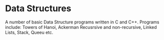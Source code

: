 # Data Structures
A number of basic Data Structure programs written in C and C++. Programs include: Towers of Hanoi, Ackerman Recusrsive and non-recursive, Linked Lists, Stack, Queeu etc. 
